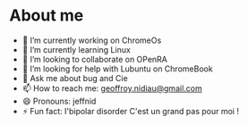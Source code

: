 # About me
- 🔭 I’m currently working on ChromeOs
- 🌱 I’m currently learning Linux
- 👯 I’m looking to collaborate on OPenRA
- 🤔 I’m looking for help with Lubuntu on ChromeBook
- 💬 Ask me about bug and Cie
- 📫 How to reach me: geoffroy.nidiau@gmail.com
- 😄 Pronouns: jeffnid
- ⚡ Fun fact: I'bipolar disorder
  C'est un grand pas pour moi !
